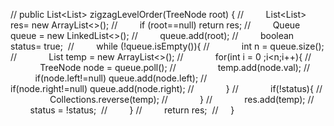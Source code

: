 //  public List<List<Integer>> zigzagLevelOrder(TreeNode root) {
//         List<List<Integer>> res=  new ArrayList<>();
//         if (root==null) return res;
//         Queue<TreeNode> queue = new LinkedList<>();
//         queue.add(root);
//         boolean status=  true;
​
//         while (!queue.isEmpty()){
//             int n = queue.size();
//             List<Integer> temp = new ArrayList<>();
//             for(int i = 0 ;i<n;i++){
//                 TreeNode node = queue.poll();
//                 temp.add(node.val);
//                 if(node.left!=null) queue.add(node.left);
//                 if(node.right!=null) queue.add(node.right);
//             }
//             if(!status){
//                 Collections.reverse(temp);
//             }
//             res.add(temp);
//             status = !status;
​
//         }
//         return res;
​
//     }